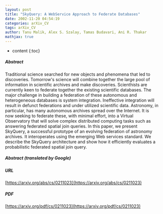 ```yaml
---
layout: post
title: "SkyQuery: A WebService Approach to Federate Databases"
date: 2002-11-20 04:54:19
categories: arXiv_CV
tags: arXiv_CV
author: Tanu Malik, Alex S. Szalay, Tamas Budavari, Ani R. Thakar
mathjax: true
---
```


* content
{:toc}

##### Abstract
Traditional science searched for new objects and phenomena that led to discoveries. Tomorrow's science will combine together the large pool of information in scientific archives and make discoveries. Scienthists are currently keen to federate together the existing scientific databases. The major challenge in building a federation of these autonomous and heterogeneous databases is system integration. Ineffective integration will result in defunct federations and under utilized scientific data. Astronomy, in particular, has many autonomous archives spread over the Internet. It is now seeking to federate these, with minimal effort, into a Virtual Observatory that will solve complex distributed computing tasks such as answering federated spatial join queries. In this paper, we present SkyQuery, a successful prototype of an evolving federation of astronomy archives. It interoperates using the emerging Web services standard. We describe the SkyQuery architecture and show how it efficiently evaluates a probabilistic federated spatial join query.

##### Abstract (translated by Google)


##### URL
[https://arxiv.org/abs/cs/0211023](https://arxiv.org/abs/cs/0211023)

##### PDF
[https://arxiv.org/pdf/cs/0211023](https://arxiv.org/pdf/cs/0211023)

